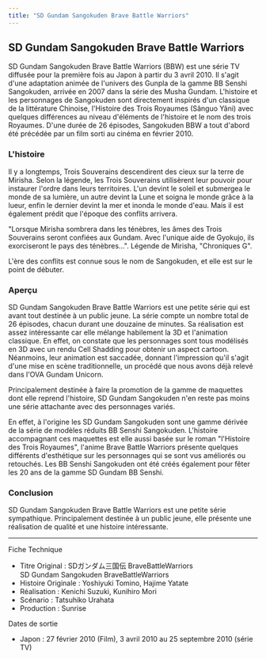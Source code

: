 ```yaml
---
title: "SD Gundam Sangokuden Brave Battle Warriors"
---
```


SD Gundam Sangokuden Brave Battle Warriors
------------------------------------------


SD Gundam Sangokuden Brave Battle Warriors (BBW) est une série TV diffusée pour la première fois au Japon à partir du 3 avril 2010. Il s'agit d'une adaptation animée de l'univers des Gunpla de la gamme BB Senshi Sangokuden, arrivée en 2007 dans la série des Musha Gundam. L'histoire et les personnages de Sangokuden sont directement inspirés d'un classique de la littérature Chinoise, l'Histoire des Trois Royaumes (Sânguo Yâni) avec quelques différences au niveau d'éléments de l'histoire et le nom des trois Royaumes. D'une durée de 26 épisodes, Sangokuden BBW a tout d'abord été précédée par un film sorti au cinéma en février 2010.


### L'histoire


Il y a longtemps, Trois Souverains descendirent des cieux sur la terre de Mirisha. Selon la légende, les Trois Souverains utilisèrent leur pouvoir pour instaurer l'ordre dans leurs territoires. L'un devint le soleil et submergea le monde de sa lumière, un autre devint la Lune et soigna le monde grâce à la lueur, enfin le dernier devint la mer et inonda le monde d'eau. Mais il est également prédit que l'époque des conflits arrivera.


"Lorsque Mirisha sombrera dans les ténèbres, les âmes des Trois Souverains seront confiées aux Gundam. Avec l'unique aide de Gyokujo, ils exorciseront le pays des ténèbres...". Légende de Mirisha, "Chroniques G".


L'ère des conflits est connue sous le nom de Sangokuden, et elle est sur le point de débuter.



### Aperçu


SD Gundam Sangokuden Brave Battle Warriors est une petite série qui est avant tout destinée à un public jeune. La série compte un nombre total de 26 épisodes, chacun durant une douzaine de minutes. Sa réalisation est assez intéressante car elle mélange habilement la 3D et l'animation classique. En effet, on constate que les personnages sont tous modélisés en 3D avec un rendu Cell Shadding pour obtenir un aspect cartoon. Néanmoins, leur animation est saccadée, donnant l'impression qu'il s'agit d'une mise en scène traditionnelle, un procédé que nous avons déjà relevé dans l'OVA Gundam Unicorn.


Principalement destinée à faire la promotion de la gamme de maquettes dont elle reprend l'histoire, SD Gundam Sangokuden n'en reste pas moins une série attachante avec des personnages variés.


En effet, à l'origine les SD Gundam Sangokuden sont une gamme dérivée de la série de modèles réduits BB Senshi Sangokuden. L'histoire accompagnant ces maquettes est elle aussi basée sur le roman "l'Histoire des Trois Royaumes", l'anime Brave Battle Warriors présente quelques différents d'esthétique sur les personnages qui se sont vus améliorés ou retouchés. Les BB Senshi Sangokuden ont été créés également pour fêter les 20 ans de la gamme SD Gundam BB Senshi.


### Conclusion


SD Gundam Sangokuden Brave Battle Warriors est une petite série sympathique. Principalement destinée à un public jeune, elle présente une réalisation de qualité et une histoire intéressante.




---


Fiche Technique


* Titre Original : SDガンダム三国伝 BraveBattleWarriors  
SD Gundam Sangokuden BraveBattleWarriors
* Histoire Originale : Yoshiyuki Tomino, Hajime Yatate
* Réalisation : Kenichi Suzuki, Kunihiro Mori
* Scénario : Tatsuhiko Urahata
* Production : Sunrise


Dates de sortie


* Japon : 27 février 2010 (Film), 3 avril 2010 au 25 septembre 2010 (série TV)
